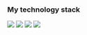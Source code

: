 ### My technology stack

<img src="https://img.shields.io/badge/HTML-black?style=for-the-badge&logo=html5&logoColor=#DD4B25FF"/> 
<img src="https://img.shields.io/badge/CSS-black?style=for-the-badge&logo=css3&logoColor=blue"/>
<img src="https://img.shields.io/badge/BOOTSTRAP-black?style=for-the-badge&logo=bootstrap3&logoColor=violet"/>


<img src="https://img.shields.io/badge/REACT-black?style=for-the-badge&logo=react&logoColor=#5ED3F3FF"/>




